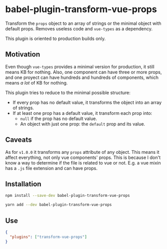 # babel-plugin-transform-vue-props

Transform the `props` object to an array of strings or the minimal object with default props. Removes useless code and `vue-types` as a dependency.

This plugin is oriented to production builds only.

## Motivation

Even though `vue-types` provides a minimal version for production, it still means KB for nothing. Also, one component can have three or more props, and one proyect can have hundreds and hundreds of components, which means _a lot_ of KB for nothing.

This plugin tries to reduce to the minimal possible structure:

- If every prop has no default value, it transforms the object into an array of strings.
- If at least one prop has a default value, it transform each prop into:
  - `null` if the prop has no default value.
  - An object with just one prop: the `default` prop and its value.

## Caveats

As for `v1.0.0` it transforms any `props` attribute of any object. This means it affect everything, not only vue components' props. This is because I don't know a way to determine if the file is related to vue or not. E.g. a vue mixin has a `.js` file extension and can have props.

## Installation

```bash
npm install --save-dev babel-plugin-transform-vue-props
```

```bash
yarn add --dev babel-plugin-transform-vue-props
```

## Use

```json
{
  "plugins": ["transform-vue-props"]
}
```
